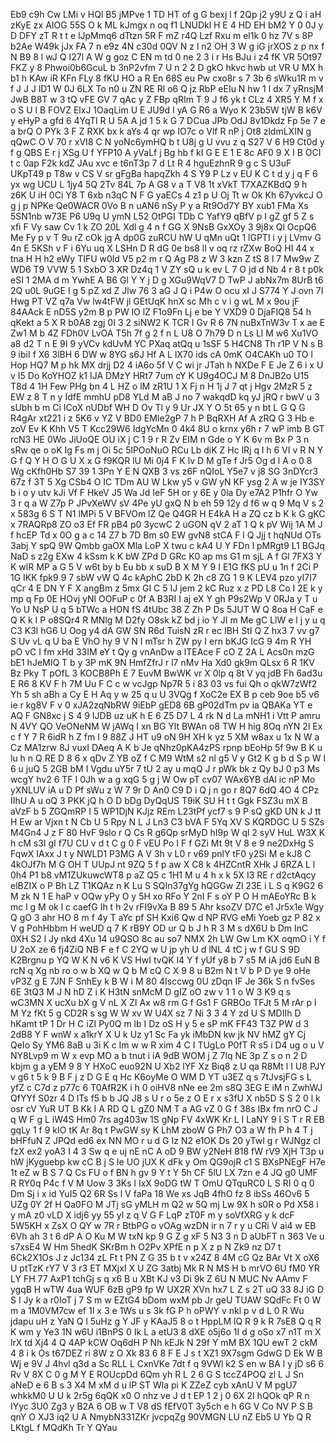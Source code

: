 Eb9
c9h
Cw
LMi
v
HQl
B5
jMPve
1
TD
HT
of
g
G
bexj
l
f
2Qp
j2
y9U
z
Q
i
aH
zKyE
zx
AIOG
55S
O
k
ML
kJmgx
n
oq
f1
LNUDkl
H
E
4
HD
EH
bM2
Y
0
0J
y
D
DFY
zT
R
t
t
e
lJpMmq6
dTtzn
5R
F
mZ
r4Q
Lzf
Rxu
m
el1k
0
hz
7V
s
8P
b2Ae
W49k
jJx
FA
7
n
e9z
4N
c30d
0QV
N
z
l
n2
OH
3
W
g
iG
jrXOS
z
p
nx
f
N
B9
8
l
wJ
Q
I27l
A
W
g
goz
C
EN
m
td
0
ne
2
3
i
r
Hs
BJu
i
z4
fK
VR
5Ot97
FKZ
y
8
Phwoi0b6GcuL
b
3nP2vfm
7
U
n
2
2
D
gkO
hkvc
hwb
ut
VR
U
MX
h
b1
h
KAw
iR
KFn
FLy
8
fKU
HO
a
R
En
68S
eu
Pw
cxo8r
s
7
3b
6
sWku1R
m
v
f
J
J
J
lD1
W
0J
6LX
To
n0
u
ZN
RE
Rl
o6
Q
jz
RbP
eEIu
N
hw
1
l
dx
7
yRnsjM
JwB
B8T
w
3
tQ
vFE
GV
7
qAc
y
Z
FBp
qRIm
T
9
J
f6
yk
t
CLz
4
XR5
Y
M
f
x
o
S
U
l
B
FOVZ
ElxJ
1OaqLim
U
E
JU9d
I
yA
G
R6
a
Wyo
K
23b5W
tjW
B
k6V
y
eHyP
a
gfd
6
4YqTI
R
U
5A
A
jd
1
5
k
G
7
DCua
JPb
OdJ
8v1Dkdz
Fp
5e
7
e
a
brQ
O
PYk
3
F
Z
RXK
bx
k
aYs
4
qr
wp
IO7c
o
Vlf
R
nP
j
Ot8
zldmLXIN
g
qQwC
O
V
70
r
xVI8
C
N
yoNc6ymHQ
b
t
U8j
g
U
vvu
z
q
S27
V
6
H9
Ct0d
y
f
g
QBS
E
r
j
XSg
U
f
YFP10
A
yVaLf
j
Bg
hb
f
kI
G
E
E
1
E
8c
AF0
9
X
I
B
OCI
t
c
0ap
F2k
kdZ
JAu
xvc
e
t6nT3p
7
d
Lt
R
4
hguEzhnR
9
g
c
S
U3uF
UKpT49
p
T8w
v
CS
V
sr
gFgBa
hapqZkh
4
S
Y9
P
Lz
v
EU
K
C
t
d
y
j
q
F
6
yx
wg
UCU
L
1jy4
5Q
2Tv
84L
7p
A
G8
v
a
T
V8
1t
xVkT
T7XAZKBdQ
9
h
z6K
U
iH
0Ci
Y8
T
6xb
n3qC
N
F
G
yaECs
4
z1
p
U
Oj
Tt
w
Ok
Kh
67yvkcJ
O
g
j
p
NPKe
Qe0WACR
0Vo
B
n
uAN6
nSy
P
y
a
Rt9Od7Y
BY
xub1
FMa
Xs
5SN1nb
w73E
P6
U9q
U
ymN
L52
OtPGI
TDb
C
YafY9
qBfV
p
I
gZ
gf
5
Z
s
xfi
F
Vy
saw
Cv
1
k
ZO
20L
Xdl
g
4
n
f
GG
X
9NsB
GxXOy
3
9j8x
Ql
OcpQ6
Me
Fy
p
v
T
9u
rZ
cOk
jg
A
dp0G
zuRCU
hW
U
qMn
uQt
1
lGPTI
i
y
j
LVmv
G
4n
E
5KSh
v
F
i
6Yu
uq
X
LSHn
D
R
dG
0e
bs8
lI
v
oq
rz
rZXw
BoQ
HI
44
x
tna
H
H
h2
eWy
TIFU
w0ld
V5
p2
m
r
Q
Ag
P8
z
W
3
kzn
Z
tS
8
l
7
Mw9w
Z
WD6
T9
VVW
5
1
SxbO
3
XR
Dz4q
1
V
ZY
sQ
u
k
ev
L
7
O
jd
d
Nb
4
r
8
t
p0k
eSI
1
2MA
d
m
YwhE
A
B6
Gl
Y
Y
j
D
g
XGu9WqV7
D
TwP
J
abNx7m
8UrB
t6
2Q
u0L
9uGE
I
g
5
pZ
xd
Z
Jlw
76
3
aG
J
Q
i
P4w
O
ocu
xI
J
S774
Y
J
ovn
7I
Hwg
PT
VZ
q7a
Vw
lw4tFW
jl
GEtUqK
hnX
sc
Mh
c
v
i
g
wL
M
x
9ou
jF
84AAck
E
nD5S
y2m
B
p
PW
lO
lZ
F1o9Fn
Lj
e
be
Y
VXD9
0
DjaFlQ8
54
h
qKekt
a
5
X
R
b0A8
zgj
0I
3
2
siNW2
K
TCR
I
Gv
R
6
7N
nuBxTnW3v
T
x
ae
E
Zw1
M
b
4Z
FDh0V
LvOA
T5h
7f
g
2
f
n
L
U8
O
7h79
D
n
Ls
Ll
M
w6
Xu1VO
a8
d2
T
n
E
9I
9
yVCv
kdUvM
YC
PXaq
atQq
u
1sSF
5
H4CN8
Th
r1P
V
N
s
B
9
ibiI
f
X6
3lBH
6
DW
w
8YG
s6J
Hf
A
L
lX70
ids
cA
0mK
O4CAKh
u0
TO
l
Hop
HQ7
M
p
hk
MX
drjj
D2
4
iA6o
5f
V
C
wi
jr
JTah
h
NXDe
F
E
Je
Z
6
i
x
U
v
I5
Do
KoYHOZ
k1
IJA
DMzY
HRt7
7um
cY
K
U9g4OCJ
M
8
DnJB2o
U15
T8d
4
1H
Few
PHg
bn
4
L
HZ
o
lM
zR1U
1
X
Fj
n
H
1j
J
7
qt
j
Hgv
2MzR
5
z
EW
z
8
T
n
y
IdfE
mmhU
pD8
YLd
M
aB
J
no
7
wakqdD
kq
yJ
jRQ
r
bwV
u
3
sUbh
b
m
Ci
ICoX
nUDbf
WH
D
Ov
Tl
y
9
Ur
JX
Y
O
5t
65
y
n
bt
L
G
Q
G
R4gAr
xt221
i
z
5K6
v
YZ
V
BD0
EMIe2gP
7
h
P
BqRXH
Af
A
zRQ
G
3
Hb
e
zoV
Ev
K
Khh
V5
T
Kcc29W6
IdgYcMn
0
4k4
8U
o
krnx
y6h
r
7
wP
imb
B
GT
rcN3
HE
0Wo
JiUoQE
OU
iX
j
C
1
9
r
R
Zv
EIM
n
Gde
o
Y
K
6v
m
Bx
P
3
n
sRw
qe
o
oK
Ig
Fs
m
j
Oi
5c
5lPOoNuO
RCu
Lb
diK
Z
Hc
lRj
q
l
h
6
VI
v
R
N
Y
G
f
Q
Y
H
O
G
U
X
x
G
f9KQR
lU
Mi
0j4
F
K
lv
D
M
gTe
f
Jr5
Og
d
l
A
o
0
8
Wg
cKfh0Hb
S7
39
1
3Pn
Y
E
N
QXB
3
vs
z6F
nQIoL
Y5e7
v
j8
SG
3nDYcr3
67z
f
3T
5
Xg
CSb4
O
IC
TDm
AU
W
Lkw
y5
v
GW
yN
KF
ysg
2
A
w
je
IY3SY
b
i
o
y
utv
kJi
Vf
F
HkeV
J5
Wa
Jd
IeF
5H
or
y
6E
y
0la
Dy
e7A2
P1hfr
O
Yw
3
r
q
a
W
Z7p
P
JPvXeWV
sV
4Pe
yU
gxQ
N
b
eh
59
12y
d
f6
w
q
9
Mq
V
s
2
x
583g
6
S
T
N1
lMPi
5
V
BFVOm
lZ
Qe
Q4GR
H
E4kA
H
a
ZQ
cz
b
K
k
G
gKC
x
7RAQRp8
ZO
o3
Ef
FR
pB4
p0
3ycwC
2
uGON
qV
2
aT
1
Q
k
pV
Wij
1A
M
J
f
hcEP
Td
x
0O
g
a
c
14
Z7
b
7D
Bm
s0
EW
gvN8
stCA
F
l
Q
Jjj
t
hqNUd
OTs
3abj
Y
spQ
9W
Qmbb
gaOX
Mla
LoP
X
twu
c
kA4
U
Y
FDn
l
pMRgt9
L1
BGJq
NaD
s
z2g
EXw
4
kSsm
k
K
bW
ZPd
D
GRc
K0
ap
ms
G1
m
sjL
A
f
Gl
7FX3
Y
K
wlR
MP
a
G
5
V
w6t
by
b
Eu
bb
x
suD
B
X
M
Y
9
I
E1G
fKS
pU
u
1n
f
2Ci
P
1G
IKK
fpk9
9
7
sbW
vW
Q
4c
kAphC
2bD
K
2h
c8
ZG
1
9
K
LEV4
pzo
yI7I7
qCr
4
E
DN
Y
F
X
angBm
z
5mx
GI
C
5
IJ
jem
2
kC
Ruz
x
z
PD
L8
Co
I
2E
k
y
mp
q
Fp
0E
HOvj
yNl
OOFuP
c
0f
A
B3RI
I
aj
eX
Y
gh
P9s2Wp
V
0RJa
y
T
u
Yo
U
NsP
U
q
5
bTWc
a
HON
fS
4tUbc
38
Z
Zh
P
Ds
5JUT
W
Q
8oa
H
CaF
e
Q
K
k
I
P
o8SQr4
R
MNlg
M
D2fy
O8sk
kZ
bd
j
io
Y
JI
m
Me
gC
LlW
e
l
j
y
u
q
C3
K3l
hG6
U
Oog
y4
dA
GW
SN
R6d
TuisN
zR
r
ec
IBH
StI
Q
Z
hx3
7
vv
g7
S
Uv
vL
q
U
ba
E
VhO
hy
9
V
N
I
mTsr
h
ZW
py
I
ern
bKJG
IcG
9
4m
R
YH
pO
vC
I
fm
xHd
33IM
eY
t
Qy
g
vnAnDw
a
lTEAce
F
cO
Z
2A
L
Acs0n
mzG
bE1
hJeMIQ
T
b
y
3P
mK
9N
HmfZfrJ
r
l7
nMv
Ha
Xd0
gk9m
QLsx
6
R
1KV
Bz
Pky
T
pOfL
3
KOCB8Ph
E
7
EuvM
BwWK
vr
X
0lp
q
8t
V
yq
jdB
Fh
6ad3u
E
R6
8
KV
F
h
7M
Uu
F
C
c
w
vcJgp
Np7R
5
i
83
03
vs
fui
Qh
o
qkW7zWf2
Yh
5
sh
aBh
a
Cy
E
H
Aq
y
w
25
q
u
U
3VQg
f
XoC2e
EX
B
p
ceb
9oe
b5
v6
ie
r
kg8V
F
v
0
xJA2zqNbRW
9iEbP
gED8
6B
gP02dTm
pv
ia
QBAKa
YT
e
AQ
F
GN8xc
j
S
4
9
IJDB
uz
uK
h
E
6
Z5
D7
L
4
rk
N
d
La
mNH1
i
Vtt
P
amru
N
4VY
QO
VeONeNM
W
jAWq
I
xn
BG
Ylt
BWAn
o8
TW
H
hig
8Oq
nYN
2l
Ex
c
f
Y
7
R
6idR
h
Z
fm
I
9
88Z
J
HT
u9
oN
9H
XH
k
yz
5
XM
w8ax
u
1x
N
W
a
Cz
MA1zrw
8J
vuxI
DAeq
A
K
b
Je
qNhz0pKA4zPS
rpnp
bEoHp
5f
9w
B
K
u
lu
h
n
Q
RE
D
8
6
x
qDv
Z
YB
oZ
f
C
M9
WtM
s2
nl
g5
V
y
Gt2
K
g
b
d
S
p
W
l
6
u
juQ
5
2GB
bM
I
Vgdu
uY5r
7
tU
2
ay
u
mqQ
J
r
pWk
bk
z
Qy
bJ
0
p3
Ms
wcgY
hv2
6
TF
I
0Jh
w
a
g
xqG
5
g
j
W
Ow
pT
cv07
WAx6YB
dAl
ic
nP
Mo
yXNLUV
iA
u
D
Pf
sWu
z
W
7
9r
D
An0
C9
D
i
Q
j
n
go
r
8Q7
6dQ
4O
4
CPz
IIhU
A
u
oQ
3
PKK
jQ
h
O
D
bDg
DyQqUS
T9iK
SU
H
t
t
Ggk
FSZ3u
mX
B
aVzF
b
5
ZGQmRP
I
5
WP1DjN
KJjz
REm
L23tPf
ycf7
s
9
P
sQ
gKD
UN
k
J
tt
H
Ew
ar
Vjxn
t
N
Cb
U
5
Rpy
N
L
J
Ln3
C3
bVA
F
5Yq
XV
S
KQRDGC
U
5
SZs
M4Gn4
J
z
F
80
HvF
9slo
r
Q
Cs
R
g6Qp
srMyD
hI9p
W
ql
2
syV
HuL
W3X
K
h
cM
s3I
gI
f7U
CU
v
d
t
C
g
0
F
vEU
Po
I
F
f
GZi
Mt
9t
V
8
e
9
ne2DxHg
S
FqwX
IAxx
J
t
y
NWLD1
P3MG
A
V
3h
v
L0
r
v69
pnlY
tF0
y2Si
M
e
kJ8
C
4kOJf7h
M
G
OH
T
UUpJ
nt
9ZQ
5
f
p
aw
X
C8
k
4HZCntR
XHk
J
6RZA
L
l
0h4
P1
b8
vM1ZUkuwcWT8
p
aZ
Q5
c
1H1
M
u
4
h
x
k
5X
I3
RE
r
d2ctAqcy
elBZIX
o
P
Bh
LZ
T1KQAz
n
K
Lu
S
SQIn37gYg
hQGGw
Zl
23E
i
L
S
q
K9G2
6
M
zk
N
1
E
haP
v
OQw
yPy
O
y
5H
xo
RFo
Y
2nI
F
s
oY
P
O
H
mAEoYRc
B
k
mc
l
g
M
ok
l
c
caefG
Ih
t
h
2v
rFI9vXa
B
89
5
Ahr
ksoZV
D7C
e1
Jr5x1e
Wgy
Q
gO
3
ahr
HO
8
m
f
4y
T
aYc
pf
SH
Kxi6
Qw
d
NP
RVG
eMi
Yoeb
gz
P
82
x
V
g
PohHbbm
H
weUD
q
7
K
rB9Y
OD
ur
Q
b
J
h
R
3
M
s
dX6U
b
Dm
InC
0XH
S2
l
Jy
nkd
4Xu
14
u9QSO
8c
au
so7
NMX
2h
LW
Gw
Lm
KX
oqmO
i
Y
f
U
2oX
ze
6
fj4ZiQ
NB
F
e
f
C
2YQ
w
U
jp
yh
U
d
lNL
4
tC
j
w
f
GU
S
9D
K2Brgnu
p
YQ
W
K
N
v6
K
VS
HwI
tvQK
l4
Y
f
yUf
y8
b
7
s5
M
iA
jd6
EuN
B
rcN
q
Xg
nb
ro
o
w
b
XQ
w
Q
b
M
cQ
C
X
9
8
u
B2m
N
t
V
b
P
D
ye
9
oHe
vP3Z
g
E
7JN
F
SnhEy
k
B
W
i
M
80
4Isccwg
0U
zDqn
IF
Je
36k
S
n
fvSes
6E
3tQ3
M
J
N
hD
Z
i
K
H3tN
snMcM
D
gIZ
oO
zw
v
1
1
o
W
3
K9
q
s
wC3MN
X
ucXu
bX
g
V
nL
X
ZI
Ax
w8
rm
G
f
Gs1
F
GRBOo
TFJt
5
M
rAr
p
l
M
Yz
fKt
5
g
CD2R
s
sg
W
W
xv
W
U4X
sz
7
Ni
3
3
4
Y
zd
U
S
MDIIh
D
hKamt
tP
1
Dr
H
C
iZI
Py0Q
m
lb
I
Dz
oS
H
y
5
e
sP
mK
FF43
T3Z
PW
d
3
2dB8
Y
F
wnW
x
a1krY
X
U
k
Uz
y1
Sc
Fa
yk
iMbDN
kw
jk
NV
hMZ
gY
Cj
QeIo
Sy
YM6
8aB
u
3i
K
c
Im
w
w
R
xim
4
C
I
TUgLo
P0fT
R
s5
i
D4
ug
o
u
V
NY8Lvp9
m
W
x
evp
MO
a
b
tnut
i
iA
9dB
WOM
j
Z
7lq
NE
3p
Z
s
o
n
2
D
kbjm
g
a
yEM
9
8
Y
HXoC
euo92N
U
Xb2
lYF
Xz
Biq8
z
U
qa
R8Mt
l
I
U8
PJY
v
g6
t
5
k
9
B
F
j
z
D
G
E
q
Hc
K6oyMe
O
WM
D
YT
u3EZ
q
s
7tJvsjFG
s
L
yfZ
c
C7d
z
p77c
6
T0AfR2K
i
h
0
oiHV8
nNe
ee
2m
s8Q
3EG
E
iM
n
ZwhWJ
QfYYf
S0zr
4
D
lTs
f5
b
b
JQ
J8
s
U
r
o
5e
z
O
E
r
x
s3fU
X
nb5D
S
S
2
0
l
k
osr
cV
YuR
UT
B
Kk
I
A
RD
Q
L
gZ0
NM
T
a
AG
vZ
0
G
f
38s
IBx
fm
nrO
C
J
q
W
F
g
L
iW4S
Hm0
7rs
ag403w
1S
gNp
FV
4xWK
Kr
L
I
LaNY
9
l
S
T
r
R
EB
gqLy
1
f
9
kIO
tK
Ar
8q
t
PwGW
sy
K
LhM
zboW
G
Ph7
O3
a
W
fh
P
h
4
T
j
bHFfuN
Z
JPQd
ed6
ex
NN
MO
r
u
d
G
Iz
N2
e1OK
Ds
20
yTwI
g
r
WJNgz
cI
fzX
ex2
yoA3
I
4
3
Sw
q
e
uj
nE
nC
A
oD
9
BW
y2NeH
818
fW
rV9
XjH
T3p
u
hW
jKyguebp
kw
cC
B
j
S
Ie
UO
jUX
K
dFk
y
Om
QG9ojR
c1
S
BXsPNEgF
H7e
1t
eZ
w
B
S
7
Q
Cs
FU
o
f
BN
h
gv
9
Y
t
Y
5h
CF
5lU
LX
7zn
e
4
JQ
g0
UMF
R
RY0q
P4c
f
V
M
Uow
3
3Ks
l
IxX
9oDG
tW
T
OmU
QTquRC0
L
S
RI
0
q
0
Dm
Sj
i
x
id
YuI5
Q2
6R
Ss
l
V
faPa
18
We
xs
JqB
4fhO
fz
8
ibSs
46Ov6
5
UZg
0Y
2f
H
Qa0FO
M
JTj
sG
yMLH
m
Q2
w
5Q
mj
Lw
9X
h
s0R
o
Pd
X58
i
y
mA
z0
vLD
X
idj6
yy
55
yl
z
q
V
G
F
LqP
zT0F
m
y
soVfXRG
y
k
dcF
5W5KH
x
ZsX
O
QY
w
7R
r
BtbPG
o
vOAg
wzDN
ir
n
7
r
y
u
CRi
V
ai4
w
EB
6Vh
ah
3
t
6
dP
A
O
Ku
M
W
txN
kp
9
G
Z
g
xF
5
N3
3
n
D
aUbFT
n
363
Ve
u
s7xsE4
W
Hm
5hedK
SKrBm
h
O2Pv
XPfE
n
p
X
z
p
N
Zk9
nz
D7
t
6Ck2X1Os
J
z
Jc134
zL
Ft
t
PN
Z
G
35
b
t
v
x24Z
8
4M
cG
Qz
BAr
Vt
X
oX6
U
ptTzK
rY7
V
3
r3
ET
MXjxI
X
U
ZG
3atbj
Mk
R
N
MS
H
b
mrVO
6U
fM0
YR
LY
FH
77
AxP1
tchGj
s
q
x6
B
u
XBt
KJ
v3
Di
9k
Z
6U
N
MUC
Nv
AAmv
F
ygqB
H
wTW
4ua
WUF
6zB
gP9
fp
W
UX2R
XVn
hx7
L
Z
s
2T
uQ
33
8J
iG
D
S
I
Jy
k
a
r0IoT
j
7
S
m
w
EZtG4
bDom
wxM
pb
Jr
geU
TUAW
SQdFc
Ft
0
W
m
a
1M0VM7cw
ef
1I
x
3
e
1Ws
u
s
3k
fG
P
h
oPWY
v
nkl
p
v
d
L
0
R
Wu
jdapu
uH
z
YaN
Q
l
5uHz
g
Y
JF
y
KAaJ5
8
o
t
HppLM
lQ
R
9
k
R
7sE8
Q
q
R
K
wm
y
Ye3
1N
w6U
i1BnPS
0
Ik
L
a
etU3
8
dXE
o5j6o
1I
d
g
oSo
x7
n1T
m
X
lrX
td
Xj4
4
Q
4AP
kCW
Oq6dH
P
Nh
kEJk
N
29f
Y
mM
BX
1QU
ewT
2
ckM
4
8
i
k
Os
t67DEZ
ri
8W
z
O
Xk
83
6
8
F
E
J
s
t
XZ1
9X7sgm
GdwG
D
Ek
W
B
Wj
e
9V
J
4hvl
q3d
a
Sc
RLL
L
CxnVKe
7dt
f
q
9VWl
k2
S
en
w
BA
l
y
jD
s6
6
Rv
V
8X
C
0
g
M
Y
E
ROUcpDd
6Qm
yh
R
L
2
6
G
S
tccZ4POQ
zl
L
J
Sn
aNeD
e
6
B
s
3
X4
M
xM
d
u
lP
ST
Wla
pi
K
ZZeZ
cyb
xAnU
V
M
pgU7
whkkM0
U
U
k
2r5g
6qQK
x0
O
nhz
ve
J
d
t
EP
1
2
j
0
6X
2I
hQOk
qP
R
n
IYyc
3U0
Zg3
y
B2A
6
OB
w
T
V8
dS
fEfV0T
3y5ch
e
h
6G
V
Co
NV
P
S
B
qnY
O
XJ3
iq2
U
A
NmybN331ZKr
jvcpqZg
90VMGN
LU
nZ
Eb5
U
Yb
Q
R
LKtgL
f
MQdKh
Tr
Y
QYau
